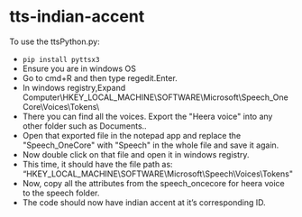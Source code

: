 # tts-indian-accent
To use the ttsPython.py:
- `pip install pyttsx3`
- Ensure you are in windows OS
- Go to cmd+R and then type regedit.Enter.
- In windows registry,Expand Computer\HKEY_LOCAL_MACHINE\SOFTWARE\Microsoft\Speech_OneCore\Voices\Tokens\
- There you can find all the  voices. Export the "Heera voice" into any other folder such as Documents..
- Open that exported file in the notepad app and replace the "Speech_OneCore" with "Speech" in the whole file and save it again.
- Now double click on that file and open it in windows registry.
- This time, it should have the file path as: “HKEY_LOCAL_MACHINE\SOFTWARE\Microsoft\Speech\Voices\Tokens\"
- Now, copy all the attributes from the speech_oncecore for heera voice to the speech folder.
- The code should now have indian accent at it’s corresponding ID.
